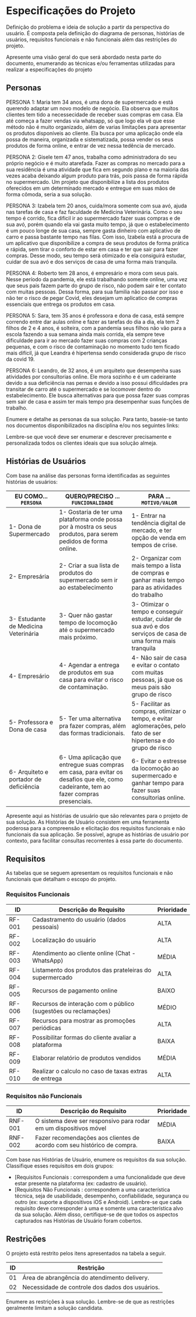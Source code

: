 # Especificações do Projeto


Definição do problema e ideia de solução a partir da perspectiva do usuário. É composta pela definição do  diagrama de personas, histórias de usuários, requisitos funcionais e não funcionais além das restrições do projeto.

Apresente uma visão geral do que será abordado nesta parte do documento, enumerando as técnicas e/ou ferramentas utilizadas para realizar a especificações do projeto

## Personas

PERSONA 1: Maria tem 34 anos, é uma dona de supermercado e está querendo adaptar um novo modelo de negócio. Ela observa que muitos clientes tem tido a necessecidade de receber suas compras em casa. Ela até começa a fazer vendas via whatsapp, só que logo ela vê que esse método não é muito organizado, além de varias limitações para apresentar os produtos disponíveis ao cliente. Ela busca por uma aplicação onde ela possa de maneira, organizada e sistematizada, possa vender os seus produtos de forma online, e entrar de vez nessa tedência de mercado.

PERSONA 2: Gisele tem 47 anos, trabalha como administradora do seu próprio negócio e é muito atarefada. Fazer as compras no mercado para a sua residência é uma atividade que fica em segundo plano e na maioria das vezes acaba deixando algum produto para trás, pois passa de forma rápida no supermercado. Um projeto que disponibilize a lista dos produtos oferecidos em um determinado mercado e entregue em suas mãos de forma cômoda, seria a sua solução.


PERSONA 3: Izabela tem 20 anos, cuida/mora somente com sua avó, ajuda nas tarefas de casa e faz faculdade de Medicina Veterinária. Como o seu tempo é corrido, fica dificil ir ao supermercado fazer suas compras e de sua avó, porém quando ela vai gasta muito tempo, já que o estabelecimento é um pouco longe de sua casa, sempre gasta dinheiro com aplicativo de carro e passa bastante tempo nas filas. Com isso, Izabela está a procura de um aplicativo que disponibilize a compra de seus produtos de forma prática e rápida, sem tirar o conforto de estar em casa e ter que sair para fazer compras. Desse modo, seu tempo será otimizado e ela consiguirá estudar, cuidar de sua avó e dos serviços de casa de uma forma mais tranquila.


PERSONA 4: Roberto tem 28 anos, é empresário e mora com seus pais. Nesse período da pandemia, ele está trabalhando somente online, uma vez que seus pais fazem parte do grupo de risco, não podem sair e ter contato com muitas pessoas. Dessa forma, para sua familia não passar por isso e não ter o risco de pegar Covid, eles desejam um aplicatico de compras essenciais que entrega os  produtos em casa.

PERSONA 5: Sara, tem 35 anos é professora e dona de casa, está sempre correndo entre dar aulas online e fazer as tarefas do dia a dia, ela tem 2 filhos de 2 e 4 anos, é solteira, com a pandemia seus filhos não vão para a escola fazendo a sua semana ainda mais corrida, ela sempre teve dificuldade para ir ao mercado fazer suas compras com 2 crianças pequenas, e com o risco de contaminação no momento tudo tem ficado mais difícil, já que Leandra é hipertensa sendo considerada grupo de risco da covid 19.

PERSONA 6: Leandro, de 32 anos, é um arquiteto que desempenha suas atividades por consultorias online. Ele mora sozinho e é um cadeirante devido a sua deficiência nas pernas e devido a isso possui dificuldades pra transitar de carro até o supermercado e se locomover dentro do estabelecimento. Ele busca alternativas para que possa fazer suas compras sem sair de casa e assim ter mais tempo pra desempenhar suas funções de trabalho.


Enumere e detalhe as personas da sua solução. Para tanto, baseie-se tanto nos documentos disponibilizados na disciplina e/ou nos seguintes links:


>
Lembre-se que você deve ser enumerar e descrever precisamente e personalizada todos os clientes ideais que sua solução almeja.

## Histórias de Usuários

Com base na análise das personas forma identificadas as seguintes histórias de usuários:

|EU COMO... `PERSONA`| QUERO/PRECISO ... `FUNCIONALIDADE` |  PARA ... `MOTIVO/VALOR`                 |
|--------------------|------------------------------------|  ----------------------------------------|
|1- Dona de Supermercado  | 1- Gostaria de ter uma plataforma onde possa por à mostra os seus produtos, para serem pedidos de forma online. |1- Entrar na tendência digital de mercado, e ter opção de venda em tempos de crise.|
|2- Empresária | 2- Criar a sua lista de produtos do supermercado sem ir ao estabelecimento | 2- Organizar com mais tempo a lista de compras e ganhar mais tempo para as atividades do trabalho|
|3- Estudante de Medicina Veterinária  | 3- Quer não gastar tempo de locomoção até o supermercado mais próximo.  |3- Otimizar o tempo e conseguir estudar, cuidar de sua avó e dos serviços de casa de uma forma mais tranquila|
|4- Empresário    | 4- Agendar a entrega de produtos em sua casa para evitar o risco de contaminação.   |4- Não sair de casa e evitar o contato com muitas pessoas, já que os meus pais são grupo de risco|
|5- Professora e Dona de casa | 5- Ter uma alternativa pra fazer compras, além das formas tradicionais. |5-  Facilitar as compras, otimizar o tempo, e evitar aglomerações, pelo fato de ser hipertensa e do grupo de risco  |
|6- Arquiteto e portador de deficiência  | 6- Uma aplicação que entregue suas compras em casa, para evitar os desafios que ele, como cadeirante, tem ao fazer compras presenciais.  |6- Evitar o estresse da locomoção ao supermercado e ganhar tempo para fazer suas consultorias online. |

Apresente aqui as histórias de usuário que são relevantes para o projeto de sua solução. As Histórias de Usuário consistem em uma ferramenta poderosa para a compreensão e elicitação dos requisitos funcionais e não funcionais da sua aplicação. Se possível, agrupe as histórias de usuário por contexto, para facilitar consultas recorrentes à essa parte do documento.



## Requisitos

As tabelas que se seguem apresentam os requisitos funcionais e não funcionais que detalham o escopo do projeto.

### Requisitos Funcionais

|ID    | Descrição do Requisito  | Prioridade |
|------|-----------------------------------------|----|
|RF-001| Cadastramento do usuário (dados pessoais)| ALTA | 
|RF-002| Localização do usuário                  | ALTA |
|RF-003| Atendimento ao cliente online (Chat - WhatsApp)  | MÉDIA |
|RF-004| Listamento dos produtos das prateleiras do supermercado  | ALTA |
|RF-005| Recursos de pagamento online            | BAIXO |
|RF-006| Recursos de interação com o público (sugestões ou reclamações)   | MÉDIO |
|RF-007| Recursos para mostrar as promoções periódicas  | ALTA |
|RF-008| Possibilitar formas do cliente avaliar a plataforma   | BAIXA |
|RF-009| Elaborar relatório de produtos vendidos  | MÉDIA |
|RF-010| Realizar o calculo no caso de taxas extras de entrega | ALTA |


### Requisitos não Funcionais

|ID     | Descrição do Requisito  |Prioridade |
|-------|-------------------------|----|
|RNF-001| O sistema deve ser responsivo para rodar em um dispositivos móvel | MÉDIA | 
|RNF-002| Fazer recomendações aos clientes de acordo com seu histórico de compra. |  BAIXA | 

Com base nas Histórias de Usuário, enumere os requisitos da sua solução. Classifique esses requisitos em dois grupos:

- [Requisitos Funcionais
 :
 correspondem a uma funcionalidade que deve estar presente na
  plataforma (ex: cadastro de usuário).
- [Requisitos Não Funcionais
  :
  correspondem a uma característica técnica, seja de usabilidade,
  desempenho, confiabilidade, segurança ou outro (ex: suporte a
  dispositivos iOS e Android).
Lembre-se que cada requisito deve corresponder à uma e somente uma
característica alvo da sua solução. Além disso, certifique-se de que
todos os aspectos capturados nas Histórias de Usuário foram cobertos.

## Restrições

O projeto está restrito pelos itens apresentados na tabela a seguir.

|ID| Restrição                                             |
|--|-------------------------------------------------------|
|01| Área de abrangência do atendimento delivery.          |
|02| Necessidade de controle dos dados dos usuários.       |


Enumere as restrições à sua solução. Lembre-se de que as restrições geralmente limitam a solução candidata.


